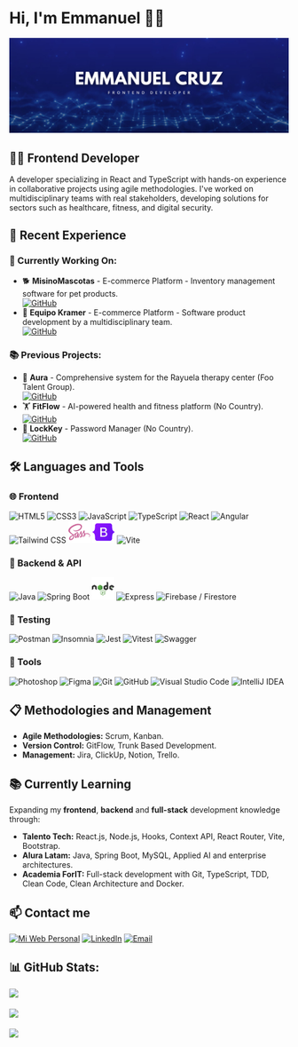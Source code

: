 # Hi, I'm Emmanuel 👋🏻
![](https://github.com/emmanuel-cruz-dev/emmanuel-cruz-dev/blob/main/banner-link1.jpg)
<br/>

## 👨‍💻 Frontend Developer
A developer specializing in React and TypeScript with hands-on experience in collaborative projects using agile methodologies. I've worked on multidisciplinary teams with real stakeholders, developing solutions for sectors such as healthcare, fitness, and digital security.
<br/>

## 💼 Recent Experience
### 🚀 Currently Working On:
- 🐕 **MisinoMascotas** - E-commerce Platform - Inventory management software for pet products.  
[<img src="https://img.shields.io/badge/GitHub-181717?style=flat-square&logo=github" alt="GitHub"/>](https://github.com/petshop112/misinomascotas/tree/main)
- 🛒 **Equipo Kramer** - E-commerce Platform - Software product development by a multidisciplinary team.  
[<img src="https://img.shields.io/badge/GitHub-181717?style=flat-square&logo=github" alt="GitHub"/>](https://github.com/LumDev86/Kramer)

### 📚 Previous Projects:
- 🏥 **Aura** - Comprehensive system for the Rayuela therapy center (Foo Talent Group).  
[<img src="https://img.shields.io/badge/GitHub-181717?style=flat-square&logo=github" alt="GitHub"/>](https://github.com/FooTalentGroup/AURA)
- 🏋️ **FitFlow** - AI-powered health and fitness platform (No Country).  
[<img src="https://img.shields.io/badge/GitHub-181717?style=flat-square&logo=github" alt="GitHub"/>](https://github.com/deimos-et-fobos/fitflow)
- 🔐 **LockKey** - Password Manager (No Country).  
[<img src="https://img.shields.io/badge/GitHub-181717?style=flat-square&logo=github" alt="GitHub"/>](https://github.com/No-Country-simulation/equipo-c24-70-ft-webapp/tree/frontend)

## 🛠 Languages and Tools

### 🌐 Frontend
<p>
  <img src="https://cdn.jsdelivr.net/gh/devicons/devicon/icons/html5/html5-original.svg" width="40" title="HTML5" />
  <img src="https://cdn.jsdelivr.net/gh/devicons/devicon/icons/css3/css3-original.svg" width="40" title="CSS3" />
  <img src="https://cdn.jsdelivr.net/gh/devicons/devicon/icons/javascript/javascript-original.svg" width="40" title="JavaScript" />
  <img src="https://cdn.jsdelivr.net/gh/devicons/devicon/icons/typescript/typescript-original.svg" width="40" title="TypeScript" />
  <img src="https://cdn.jsdelivr.net/gh/devicons/devicon/icons/react/react-original.svg" width="40" title="React" />
  <img src="https://cdn.jsdelivr.net/gh/devicons/devicon/icons/angular/angular-original.svg" width="40" title="Angular" />
  <img src="https://www.vectorlogo.zone/logos/tailwindcss/tailwindcss-icon.svg" width="40" title="Tailwind CSS" />
  <img src="https://raw.githubusercontent.com/devicons/devicon/master/icons/sass/sass-original.svg" width="40" title="Sass" />
  <img src="https://raw.githubusercontent.com/devicons/devicon/master/icons/bootstrap/bootstrap-original.svg" width="40" title="Bootstrap" />
  <img src="https://vitejs.dev/logo.svg" width="40" title="Vite" />
</p>

### 🔧 Backend & API
<p>
  <img src="https://cdn.jsdelivr.net/gh/devicons/devicon/icons/java/java-original.svg" width="40" title="Java" />
  <img src="https://www.vectorlogo.zone/logos/springio/springio-icon.svg" width="40" title="Spring Boot" />
  <img src="https://raw.githubusercontent.com/devicons/devicon/master/icons/nodejs/nodejs-original-wordmark.svg" width="40" title="Node.js" />
  <img src="https://skillicons.dev/icons?i=express" width="40" title="Express" />
  <img src="https://www.vectorlogo.zone/logos/firebase/firebase-icon.svg" width="40" title="Firebase / Firestore" />
</p>

### 🧪 Testing
<p>
  <img src="https://cdn.jsdelivr.net/gh/devicons/devicon/icons/postman/postman-original.svg" width="40" title="Postman" />
  <img src="https://www.svgrepo.com/show/353904/insomnia.svg" width="40" title="Insomnia" />
  <img src="https://cdn.jsdelivr.net/gh/devicons/devicon/icons/jest/jest-plain.svg" width="40" title="Jest" />
  <img src="https://vitest.dev/logo.svg" width="40" title="Vitest" />
  <img src="https://cdn.jsdelivr.net/gh/devicons/devicon/icons/swagger/swagger-original.svg" width="40" title="Swagger" />
</p>

### 🧰 Tools
<p>
  <img src="https://cdn.jsdelivr.net/gh/devicons/devicon/icons/photoshop/photoshop-original.svg" width="40" title="Photoshop" />
  <img src="https://www.vectorlogo.zone/logos/figma/figma-icon.svg" width="40" title="Figma" />
  <img src="https://www.vectorlogo.zone/logos/git-scm/git-scm-icon.svg" width="40" title="Git" />
  <img src="https://skillicons.dev/icons?i=github" width="40" title="GitHub" />
  <img src="https://cdn.jsdelivr.net/gh/devicons/devicon/icons/vscode/vscode-original.svg" width="40" title="Visual Studio Code" />
  <img src="https://resources.jetbrains.com/storage/products/intellij-idea/img/meta/intellij-idea_logo_300x300.png" width="40" title="IntelliJ IDEA" />
</p>

## 📋 Methodologies and Management
- **Agile Methodologies:** Scrum, Kanban.
- **Version Control:** GitFlow, Trunk Based Development.
- **Management:** Jira, ClickUp, Notion, Trello.

## 📚 Currently Learning
Expanding my **frontend**, **backend** and **full-stack** development knowledge through:  
- **Talento Tech:** React.js, Node.js, Hooks, Context API, React Router, Vite, Bootstrap.  
- **Alura Latam:** Java, Spring Boot, MySQL, Applied AI and enterprise architectures.  
- **Academia ForIT:** Full-stack development with Git, TypeScript, TDD, Clean Code, Clean Architecture and Docker.

## 📫 Contact me
[![Mi Web Personal](https://img.shields.io/badge/Portfolio-000000?style=for-the-badge&logo=googlechrome&logoColor=white)](https://emmanuel-cruz.netlify.app/)
[![LinkedIn](https://img.shields.io/badge/LinkedIn-0077B5?style=for-the-badge&logo=linkedin&logoColor=white)](https://www.linkedin.com/in/emmanuel-cruz-dev/)
[![Email](https://img.shields.io/badge/Gmail-D14836?style=for-the-badge&logo=gmail&logoColor=white)](mailto:emmanuelgerr@gmail.com)
<br/>

## 📊 GitHub Stats:
![](https://github-readme-stats.vercel.app/api?username=emmanuel-cruz-dev&theme=algolia&hide_border=false&include_all_commits=false&count_private=false)<br/><br/>
![](https://github-readme-streak-stats.herokuapp.com/?user=emmanuel-cruz-dev&theme=algolia&hide_border=false)<br/><br/>
![](https://github-readme-stats.vercel.app/api/top-langs/?username=emmanuel-cruz-dev&theme=algolia&hide_border=false&include_all_commits=false&count_private=false&layout=compact)
<br/>

<!-- ### 🔝 Top Contributed Repo
![](https://github-contributor-stats.vercel.app/api?username=EmmaLCruz&limit=5&theme=dark&combine_all_yearly_contributions=true) -->

<!---
[![](https://visitcount.itsvg.in/api?id=emmanuel-cruz-dev&icon=0&color=0)](https://visitcount.itsvg.in)
-->

<!--
**EmmaLCruz/EmmaLCruz** is a ✨ _special_ ✨ repository because its `README.md` (this file) appears on your GitHub profile.

- 🔭 I’m currently working on ...
- 🌱 I’m currently learning ...
- 📫 How to reach me: ...
-->
